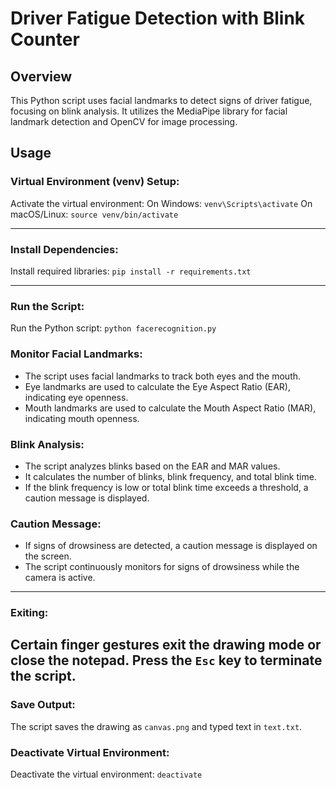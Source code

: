 # Driver Fatigue Detection with Blink Counter
## Overview
This Python script uses facial landmarks to detect signs of driver fatigue, focusing on blink analysis. It utilizes the MediaPipe library for facial landmark detection and OpenCV for image processing.

## Usage
### Virtual Environment (venv) Setup:
Activate the virtual environment:
On Windows: `venv\Scripts\activate`
On macOS/Linux: `source venv/bin/activate`

---
### Install Dependencies:
Install required libraries: `pip install -r requirements.txt`

---
### Run the Script:
Run the Python script: `python facerecognition.py`

### Monitor Facial Landmarks:

- The script uses facial landmarks to track both eyes and the mouth.
- Eye landmarks are used to calculate the Eye Aspect Ratio (EAR), indicating eye openness.
- Mouth landmarks are used to calculate the Mouth Aspect Ratio (MAR), indicating mouth openness.

### Blink Analysis:
- The script analyzes blinks based on the EAR and MAR values.
- It calculates the number of blinks, blink frequency, and total blink time.
- If the blink frequency is low or total blink time exceeds a threshold, a caution message is displayed.

### Caution Message:
- If signs of drowsiness are detected, a caution message is displayed on the screen.
- The script continuously monitors for signs of drowsiness while the camera is active.
---

### Exiting:
Certain finger gestures exit the drawing mode or close the notepad.
Press the `Esc` key to terminate the script.
---

### Save Output:
The script saves the drawing as `canvas.png` and typed text in `text.txt`.

### Deactivate Virtual Environment:
Deactivate the virtual environment: `deactivate`